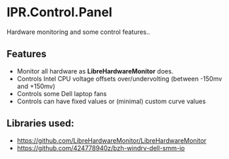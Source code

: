 # IPR.Control.Panel
Hardware monitoring and some control features..

## Features
* Monitor all hardware as __LibreHardwareMonitor__ does. 
* Controls Intel CPU voltage offsets over/undervolting (between -150mv and +150mv)
* Controls some Dell laptop fans
* Controls can have fixed values or (minimal) custom curve values  


## Libraries used:
* https://github.com/LibreHardwareMonitor/LibreHardwareMonitor
* https://github.com/424778940z/bzh-windrv-dell-smm-io
